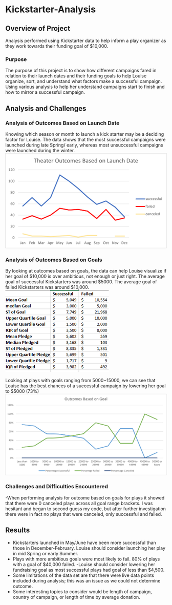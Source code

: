 # Kickstarter-Analysis
## Overview of Project
Analysis performed using Kickstarter data to help inform a play organizer as they work towards their funding goal of $10,000.

### Purpose
The purpose of this project is to show how different campaigns fared in relation to their launch dates and their funding goals to help Louise organize, sort, and understand what factors make a successful campaign. Using various analysis to help her understand campaigns start to finish and how to mirror a successful campaign.

## Analysis and Challenges 

### Analysis of Outcomes Based on Launch Date
Knowing which season or month to launch a kick starter may be a deciding factor for Louise. The data shows that the most successful campaigns were launched during late Spring/ early, whereas most unsuccessful campaigns were launched during the winter.
![Theater_outcomes_vs_Launch]( Theater_Outcomes_vs_Launch.png)

### Analysis of Outcomes Based on Goals
By looking at outcomes based on goals, the data can help Louise visualize if her goal of $10,000 is over ambitious, not enough or just right. The average goal of successful Kickstarters was around $5000. The average goal of failed Kickstarters was around $10,000. 
![Descriptive_Statistics]( Descriptive_Statistics.PNG)

Looking at plays with goals ranging from $5000-$15000, we can see that Louise has the best chances of a successful campaign by lowering her goal to $5000 (73%) 
![Outcomes_vs_Goals]( Outcomes_vs_Goals.png)


### Challenges and Difficulties Encountered
-When performing analysis for outcome based on goals for plays it showed that there were 0 canceled plays across all goal range brackets. I was hesitant and began to second guess my code, but after further investigation there were in fact no plays that were canceled, only successful and failed.

## Results
- Kickstarters launched in May/June have been more successful than those in December-February. Louise should consider launching her play in mid Spring or early Summer.
- Plays with more ambitious goals were most likely to fail. 80% of plays with a goal of $40,000 failed. 
-Louise should consider lowering her fundraising goal as most successful plays had goal of less than $4,500.
- Some limitations of the data set are that there were live data points included during analysis; this was an issue as we could not determine outcome.
- Some interesting topics to consider would be length of campaign, country of campaign, or length of time by average donation.
